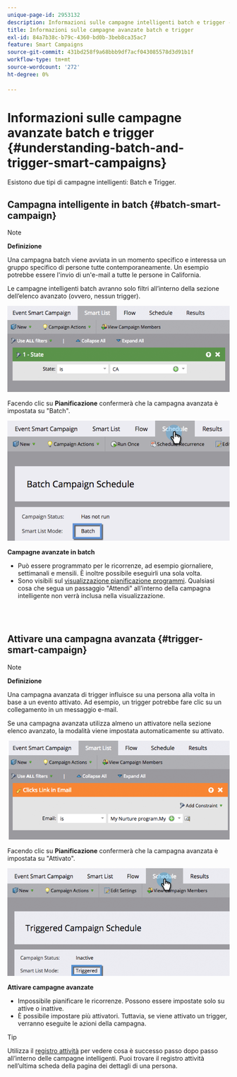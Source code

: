 ```yaml
---
unique-page-id: 2953132
description: Informazioni sulle campagne intelligenti batch e trigger - Documentazione di Marketo - Documentazione del prodotto
title: Informazioni sulle campagne avanzate batch e trigger
exl-id: 84a7b38c-b79c-4360-bd0b-3beb8ca35ac7
feature: Smart Campaigns
source-git-commit: 431bd258f9a68bbb9df7acf043085578d3d91b1f
workflow-type: tm+mt
source-wordcount: '272'
ht-degree: 0%

---
```


# Informazioni sulle campagne avanzate batch e trigger {#understanding-batch-and-trigger-smart-campaigns}

Esistono due tipi di campagne intelligenti: Batch e Trigger.

## Campagna intelligente in batch {#batch-smart-campaign}

>[!NOTE]
>
>**Definizione**
>
>Una campagna batch viene avviata in un momento specifico e interessa un gruppo specifico di persone tutte contemporaneamente. Un esempio potrebbe essere l&#39;invio di un&#39;e-mail a tutte le persone in California.

Le campagne intelligenti batch avranno solo filtri all’interno della sezione dell’elenco avanzato (ovvero, nessun trigger).

![](assets/understanding-batch-and-trigger-smart-campaigns-1.png)

Facendo clic su **Pianificazione** confermerà che la campagna avanzata è impostata su &quot;Batch&quot;.

![](assets/understanding-batch-and-trigger-smart-campaigns-2.png)

**Campagne avanzate in batch**

* Può essere programmato per le ricorrenze, ad esempio giornaliere, settimanali e mensili. È inoltre possibile eseguirli una sola volta.
* Sono visibili sul [visualizzazione pianificazione programmi](/help/marketo/product-docs/core-marketo-concepts/programs/program-schedule-view/navigating-the-program-schedule-view.md). Qualsiasi cosa che segua un passaggio &quot;Attendi&quot; all’interno della campagna intelligente non verrà inclusa nella visualizzazione.

<br> 

## Attivare una campagna avanzata {#trigger-smart-campaign}

>[!NOTE]
>
>**Definizione**
>
>Una campagna avanzata di trigger influisce su una persona alla volta in base a un evento attivato. Ad esempio, un trigger potrebbe fare clic su un collegamento in un messaggio e-mail.

Se una campagna avanzata utilizza almeno un attivatore nella sezione elenco avanzato, la modalità viene impostata automaticamente su attivato.

![](assets/understanding-batch-and-trigger-smart-campaigns-3.png)

Facendo clic su **Pianificazione** confermerà che la campagna avanzata è impostata su &quot;Attivato&quot;.

![](assets/understanding-batch-and-trigger-smart-campaigns-4.png)

**Attivare campagne avanzate**

* Impossibile pianificare le ricorrenze. Possono essere impostate solo su attive o inattive.
* È possibile impostare più attivatori. Tuttavia, se viene attivato un trigger, verranno eseguite le azioni della campagna.

>[!TIP]
>
>Utilizza il [registro attività](/help/marketo/product-docs/core-marketo-concepts/smart-lists-and-static-lists/managing-people-in-smart-lists/locate-the-activity-log-for-a-person.md) per vedere cosa è successo passo dopo passo all’interno delle campagne intelligenti. Puoi trovare il registro attività nell’ultima scheda della pagina dei dettagli di una persona.
